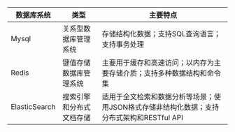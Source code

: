 | 数据库系统    | 类型                     | 主要特点                                                     |
| ------------- | ------------------------ | ------------------------------------------------------------ |
| Mysql         | 关系型数据库管理系统     | 存储结构化数据；支持SQL查询语言；支持事务处理                |
| Redis         | 键值存储数据库管理系统   | 主要用于缓存和高速访问；以内存为主要存储介质；支持多种数据结构和命令集 |
| ElasticSearch | 搜索引擎和分布式文档存储 | 适用于全文检索和数据分析等场景；使用JSON格式存储非结构化数据；支持分布式架构和RESTful API |